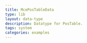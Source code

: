 ```yaml
---
title: McePosTableData
type: lib
layout: data-type
description: Datatype for PosTable.
tags: system
categories: examples
---
```

